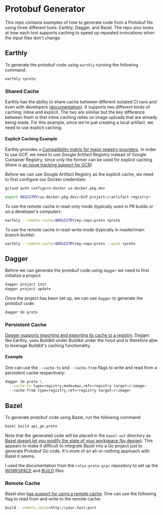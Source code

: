 # Protobuf Generator

This repo contains examples of how to generate code from a Protobuf file using three different
tools: Earthly, Dagger, and Bazel. The repo also looks at how each tool supports caching to speed
up repeated invocations when the input files don't change.

## Earthly

To generate the protobuf code using `earthly` running the following command:

```bash
earthly +proto
```

### Shared Cache

Earthly has the ability to share cache between different isolated CI runs and even with developers
([documentation][1]). It supports two different kinds of caching: inline and explicit. The two are
similiar but the key difference between them is that inline caching relies on image uploads that
are already being made. For this example, since we're just creating a local artifact. we need to
use explicit caching.

#### Explicit Caching Example

Earthly provides a [Compatibility matrix for major registry providers][2]. In order to use GCP,
we need to use Google Artifact Registry instead of Google Container Registry, since only the former
can be used for explicit caching (there is [an issue tracking support for GCR][3]).

Before we can use Google Artifact Registry as the explicit cache, we need to first configure our
Docker credentials:

```bash
gcloud auth configure-docker us-docker.pkg.dev

export REGISTRY=us-docker.pkg.dev/<GCP project>/<artifact registry>
```

To use the remote cache in read-only mode (typically used in PR builds or on a developer's
computer):

```bash
earthly --remote-cache=$REGISTRY/my-repo:proto +proto
```

To use the remote cache in read-write mode (typically in master/main branch builds):

```bash
earthly --remote-cache=$REGISTRY/my-repo:proto --push +proto
```

## Dagger

Before we can generate the protobuf code using `dagger` we need to first initialize a project:

```bash
dagger project init
dagger project update
```

Once the project has been set up, we can use `dagger` to generate the protobuf code:

```bash
dagger do proto
```

### Persistent Cache

[Dagger supports importing and exporting its cache to a registry][4]. Dagger, like Earthly, uses
Buildkit under Buildkit under the hood and is therefore able to leverage Buildkit's caching
functionality.

#### Example

One can use the `--cache-to` and `--cache-from` flags to write and read from a persistent cache
respectively:

```bash
dagger do proto \
  --cache-to type=registry,mode=max,ref=<registry target>/<image>
  --cache-from type=registry,ref=<registry target>/<image>
```

## Bazel

To generate protobuf code using Bazel, run the following command:

```bash
bazel build api_go_proto
```

Note that the generated code will be placed in the `bazel-out` directory as [Bazel doesnt let you
modify the state of your workspace (by design)][5]. This appears to make it difficult to integrate
Bazel into a Go project just to generate Protobuf Go code. It's more of an all-or-nothing approach
with Bazel it seems.

I used the documentation from the `rules-proto-grpc` repository to set up the [WORKSPACE][6] and
[BUILD][7] files.

### Remote Cache

Bazel also [has support for using a remote cache][8]. One can use the following flag to read from
and write to the remote cache:

```bash
build --remote_cache=http://your.host:port
```

[1]: https://docs.earthly.dev/docs/guides/shared-cache
[2]: https://docs.earthly.dev/docs/guides/shared-cache#compatibility-with-major-registry-providers
[3]: https://github.com/earthly/earthly/issues/1291
[4]: https://docs.dagger.io/1237/persistent-cache-with-dagger
[5]: https://stackoverflow.com/a/47872013/17163550
[6]: https://rules-proto-grpc.com/en/latest/index.html#installation
[7]: https://rules-proto-grpc.com/en/latest/lang/go.html#go-proto-compile
[8]: https://bazel.build/docs/remote-caching
